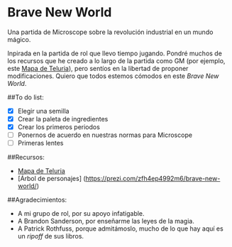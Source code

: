 # Brave New World
Una partida de Microscope sobre la revolución industrial en un mundo mágico.

Inpirada en la partida de rol que llevo tiempo jugando. Pondré muchos de los recursos que he creado a lo largo de la partida como GM (por ejemplo, este [Mapa de Teluria](https://a.tiles.mapbox.com/v4/jsevillamol.i93m7klp/page.html?access_token=pk.eyJ1IjoianNldmlsbGFtb2wiLCJhIjoiSm1WUHlHdyJ9.EM6-CuJF4jRisGjpiaxa5A#7/73.524/86.968)), pero sentíos en la libertad de proponer modificaciones. Quiero que todos estemos cómodos en este *Brave New World*.

##To do list:
- [x] Elegir una semilla
- [x] Crear la paleta de ingredientes
- [x] Crear los primeros periodos
- [ ] Ponernos de acuerdo en nuestras normas para Microscope
- [ ] Primeras lentes

##Recursos:
* [Mapa de Teluria](https://a.tiles.mapbox.com/v4/jsevillamol.i93m7klp/page.html?access_token=pk.eyJ1IjoianNldmlsbGFtb2wiLCJhIjoiSm1WUHlHdyJ9.EM6-CuJF4jRisGjpiaxa5A#7/73.524/86.968)
* [Árbol de personajes] (https://prezi.com/zfh4ep4992m6/brave-new-world/)

##Agradecimientos:
* A mi grupo de rol, por su apoyo infatigable.
* A Brandon Sanderson, por enseñarme las leyes de la magia.
* A Patrick Rothfuss, porque admitámoslo, mucho de lo que hay aquí es un *ripoff* de sus libros.
